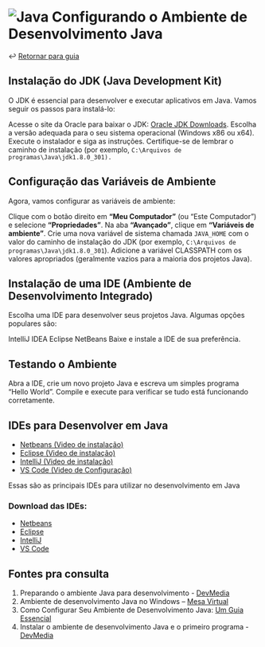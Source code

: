 # 	![Java](https://img.shields.io/badge/java-%23ED8B00.svg?style=for-the-badge&logo=openjdk&logoColor=white) Configurando o Ambiente de Desenvolvimento Java

↩️ [Retornar para guia](/README.md)

## Instalação do JDK (Java Development Kit)
O JDK é essencial para desenvolver e executar aplicativos em Java. Vamos seguir os passos para instalá-lo:

Acesse o site da Oracle para baixar o JDK: [Oracle JDK Downloads](https://www.oracle.com/br/java/technologies/downloads/).
Escolha a versão adequada para o seu sistema operacional (Windows x86 ou x64).
Execute o instalador e siga as instruções. Certifique-se de lembrar o caminho de instalação (por exemplo, `C:\Arquivos de programas\Java\jdk1.8.0_301).`

## Configuração das Variáveis de Ambiente
Agora, vamos configurar as variáveis de ambiente:

Clique com o botão direito em **“Meu Computador”** (ou “Este Computador”) e selecione **“Propriedades”**.
Na aba **“Avançado”**, clique em **“Variáveis de ambiente”**.
Crie uma nova variável de sistema chamada `JAVA_HOME` com o valor do caminho de instalação do JDK (por exemplo, `C:\Arquivos de programas\Java\jdk1.8.0_301`).
Adicione a variável CLASSPATH com os valores apropriados (geralmente vazios para a maioria dos projetos Java).

## Instalação de uma IDE (Ambiente de Desenvolvimento Integrado)
Escolha uma IDE para desenvolver seus projetos Java. Algumas opções populares são:

IntelliJ IDEA
Eclipse
NetBeans
Baixe e instale a IDE de sua preferência.

## Testando o Ambiente
Abra a IDE, crie um novo projeto Java e escreva um simples programa “Hello World”. Compile e execute para verificar se tudo está funcionando corretamente.

## IDEs para Desenvolver em Java

- [Netbeans (Video de instalação)](https://www.youtube.com/watch?v=DTrLVmUkph0&ab_channel=DoBackaoFront-Programa%C3%A7%C3%A3oFullStack)
- [Eclipse (Video de instalação)](https://www.youtube.com/watch?v=o91uQ7nMHxU&ab_channel=DoBackaoFront-Programa%C3%A7%C3%A3oFullStack)
- [IntelliJ (Video de instalação)](https://www.youtube.com/watch?v=2D5Ww-m6auw&ab_channel=StackMobile)
- [VS Code (Video de Configuração)](https://www.youtube.com/watch?v=T_ZfOjJBIIs&ab_channel=Prof.Rog%C3%A9rioNapole%C3%A3oJr.)

Essas são as principais IDEs para utilizar no desenvolvimento em Java

### Download das IDEs:

- [Netbeans](https://netbeans.apache.org/front/main/download/)
- [Eclipse](https://www.eclipse.org/downloads/)
- [IntelliJ](https://www.jetbrains.com/idea/download/download-thanks.html?platform=windows&code=IIC)
- [VS Code](https://code.visualstudio.com/Download)


## Fontes pra consulta

1. Preparando o ambiente Java para desenvolvimento - [DevMedia](https://www.devmedia.com.br/preparacao-do-ambiente-para-desenvolvimento-em-java/25188) 
2. Ambiente de desenvolvimento Java no Windows – [Mesa Virtual](https://www.mesavirtual.com/ambiente-de-desenvolvimento-java-no-windows/) 
3. Como Configurar Seu Ambiente de Desenvolvimento Java: [Um Guia Essencial](https://devsjava.com.br/como-configurar-seu-ambiente-de-desenvolvimento-java-um-guia-essencial/) 
4. Instalar o ambiente de desenvolvimento Java e o primeiro programa - [DevMedia](https://www.devmedia.com.br/instalar-o-ambiente-de-desenvolvimento-java-e-o-primeiro-programa/3155)
